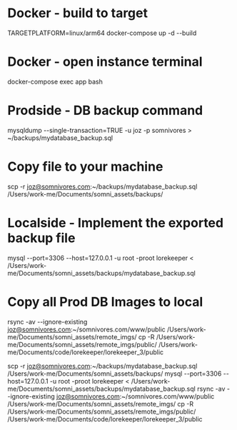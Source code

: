 # Docker - build to target
TARGETPLATFORM=linux/arm64 docker-compose up -d --build
# Docker - open instance terminal
docker-compose exec app bash

# Prodside - DB backup command
mysqldump --single-transaction=TRUE -u joz -p somnivores > ~/backups/mydatabase_backup.sql
# Copy file to your machine
scp -r joz@somnivores.com:~/backups/mydatabase_backup.sql /Users/work-me/Documents/somni_assets/backups/
# Localside - Implement the exported backup file
mysql --port=3306 --host=127.0.0.1 -u root -proot lorekeeper < /Users/work-me/Documents/somni_assets/backups/mydatabase_backup.sql

# Copy all Prod DB Images to local
<!-- scp -r joz@somnivores.com:~/somnivores.com/www/public /Users/work-me/Documents/somni_assets/remote_imgs/ -->
rsync -av --ignore-existing joz@somnivores.com:~/somnivores.com/www/public /Users/work-me/Documents/somni_assets/remote_imgs/
cp -R /Users/work-me/Documents/somni_assets/remote_imgs/public/ /Users/work-me/Documents/code/lorekeeper/lorekeeper_3/public





scp -r joz@somnivores.com:~/backups/mydatabase_backup.sql /Users/work-me/Documents/somni_assets/backups/
mysql --port=3306 --host=127.0.0.1 -u root -proot lorekeeper < /Users/work-me/Documents/somni_assets/backups/mydatabase_backup.sql
rsync -av --ignore-existing joz@somnivores.com:~/somnivores.com/www/public /Users/work-me/Documents/somni_assets/remote_imgs/
cp -R /Users/work-me/Documents/somni_assets/remote_imgs/public/ /Users/work-me/Documents/code/lorekeeper/lorekeeper_3/public
